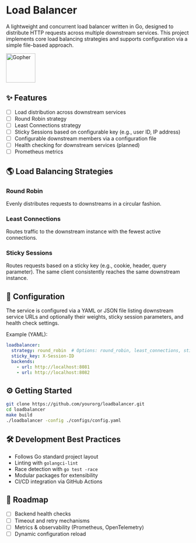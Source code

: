
# Load Balancer
A lightweight and concurrent load balancer written in Go, designed to distribute HTTP requests across multiple downstream services. This project implements core load balancing strategies and supports configuration via a simple file-based approach.

<img src="https://golang.org/doc/gopher/frontpage.png" alt="Gopher" width="80"/>

## ✨ Features

* [ ] Load distribution across downstream services
* [ ] Round Robin strategy
* [ ] Least Connections strategy
* [ ] Sticky Sessions based on configurable key (e.g., user ID, IP address)
* [ ] Configurable downstream members via a configuration file
* [ ] Health checking for downstream services (planned)
* [ ] Prometheus metrics

## 🌎 Load Balancing Strategies

### Round Robin

Evenly distributes requests to downstreams in a circular fashion.

### Least Connections

Routes traffic to the downstream instance with the fewest active connections.

### Sticky Sessions

Routes requests based on a sticky key (e.g., cookie, header, query parameter). The same client consistently reaches the same downstream instance.

## 📂 Configuration

The service is configured via a YAML or JSON file listing downstream service URLs and optionally their weights, sticky session parameters, and health check settings.

Example (YAML):

```yaml
loadbalancer:
  strategy: round_robin  # Options: round_robin, least_connections, sticky
  sticky_key: X-Session-ID
  backends:
    - url: http://localhost:8081
    - url: http://localhost:8082
```

## ⚙️ Getting Started

```bash
git clone https://github.com/yourorg/loadbalancer.git
cd loadbalancer
make build
./loadbalancer -config ./configs/config.yaml
```

## 🛠️ Development Best Practices

* Follows Go standard project layout
* Linting with `golangci-lint`
* Race detection with `go test -race`
* Modular packages for extensibility
* CI/CD integration via GitHub Actions

## 📆 Roadmap

* [ ] Backend health checks
* [ ] Timeout and retry mechanisms
* [ ] Metrics & observability (Prometheus, OpenTelemetry)
* [ ] Dynamic configuration reload
